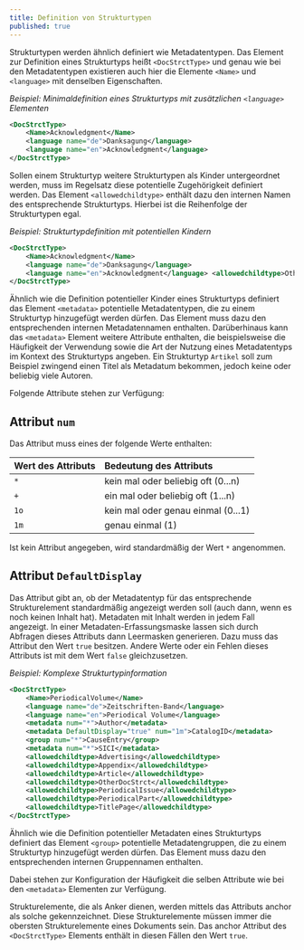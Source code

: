 ```yaml
---
title: Definition von Strukturtypen
published: true
---
```


Strukturtypen werden ähnlich definiert wie Metadatentypen. Das Element zur Definition eines Strukturtyps heißt `<DocStrctType>` und genau wie bei den Metadatentypen existieren auch hier die Elemente `<Name>` und `<language>` mit denselben Eigenschaften.

_Beispiel: Minimaldefinition eines Strukturtyps mit zusätzlichen `<language>` Elementen_

```xml
<DocStrctType>
    <Name>Acknowledgment</Name>
    <language name="de">Danksagung</language>
    <language name="en">Acknowledgment</language>
</DocStrctType>
```

Sollen einem Strukturtyp weitere Strukturtypen als Kinder untergeordnet werden, muss im Regelsatz diese potentielle Zugehörigkeit definiert werden. Das Element `<allowedchildtype>` enthält dazu den internen Namen des entsprechende Strukturtyps. Hierbei ist die Reihenfolge der Strukturtypen egal.

_Beispiel: Strukturtypdefinition mit potentiellen Kindern_

```xml
<DocStrctType>
    <Name>Acknowledgment</Name>
    <language name="de">Danksagung</language>
    <language name="en">Acknowledgment</language> <allowedchildtype>OtherDocStrct</allowedchildtype>
</DocStrctType>
```

Ähnlich wie die Definition potentieller Kinder eines Strukturtyps definiert das Element `<metadata>` potentielle Metadatentypen, die zu einem Strukturtyp hinzugefügt werden dürfen. Das Element muss dazu den entsprechenden internen Metadatennamen enthalten. Darüberhinaus kann das `<metadata>` Element weitere Attribute enthalten, die beispielsweise die Häufigkeit der Verwendung sowie die Art der Nutzung eines Metadatentyps im Kontext des Strukturtyps angeben. Ein Strukturtyp `Artikel` soll zum Beispiel zwingend einen Titel als Metadatum bekommen, jedoch keine oder beliebig viele Autoren.

Folgende Attribute stehen zur Verfügung:

## Attribut `num`

Das Attribut muss eines der folgende Werte enthalten:

| Wert des Attributs | Bedeutung des Attributs |
| :--- | :--- |
| `*` | kein mal oder beliebig oft (0...n) |
| `+` | ein mal oder beliebig oft (1...n) |
| `1o` | kein mal oder genau einmal (0...1) |
| `1m` | genau einmal (1) |

Ist kein Attribut angegeben, wird standardmäßig der Wert `*` angenommen.

## Attribut `DefaultDisplay`

Das Attribut gibt an, ob der Metadatentyp für das entsprechende Strukturelement standardmäßig angezeigt werden soll (auch dann, wenn es noch keinen Inhalt hat). Metadaten mit Inhalt werden in jedem Fall angezeigt. In einer Metadaten-Erfassungsmaske lassen sich durch Abfragen dieses Attributs dann Leermasken generieren. Dazu muss das Attribut den Wert `true` besitzen. Andere Werte oder ein Fehlen dieses Attributs ist mit dem Wert `false` gleichzusetzen.

_Beispiel: Komplexe Strukturtypinformation_

```xml
<DocStrctType>
    <Name>PeriodicalVolume</Name>
    <language name="de">Zeitschriften-Band</language>
    <language name="en">Periodical Volume</language>
    <metadata num="*">Author</metadata>
    <metadata DefaultDisplay="true" num="1m">CatalogID</metadata>
    <group num="*">CauseEntry</group>
    <metadata num="*">SICI</metadata>
    <allowedchildtype>Advertising</allowedchildtype>
    <allowedchildtype>Appendix</allowedchildtype>
    <allowedchildtype>Article</allowedchildtype>
    <allowedchildtype>OtherDocStrct</allowedchildtype>
    <allowedchildtype>PeriodicalIssue</allowedchildtype>
    <allowedchildtype>PeriodicalPart</allowedchildtype>
    <allowedchildtype>TitlePage</allowedchildtype>
</DocStrctType>
```

Ähnlich wie die Definition potentieller Metadaten eines Strukturtyps definiert das Element `<group>` potentielle Metadatengruppen, die zu einem Strukturtyp hinzugefügt werden dürfen. Das Element muss dazu den entsprechenden internen Gruppennamen enthalten.

Dabei stehen zur Konfiguration der Häufigkeit die selben Attribute wie bei den `<metadata>` Elementen zur Verfügung.

Strukturelemente, die als Anker dienen, werden mittels das Attributs anchor als solche gekennzeichnet. Diese Strukturelemente müssen immer die obersten Strukturelemente eines Dokuments sein. Das anchor Attribut des `<DocStrctType>` Elements enthält in diesen Fällen den Wert `true`.


